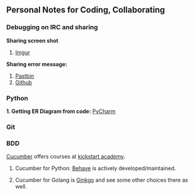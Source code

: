 ## Personal Notes for Coding, Collaborating

### Debugging on IRC and sharing

**Sharing screen shot**
1. [Imgur](http://imgur.com/M7EKuN6)

**Sharing error message:**
1. [Pastbin](http://pastebin.com/)
2. [Github](https://gist.github.com)

### Python

**1. Getting ER Diagram from code:** [PyCharm](http://imgur.com/M7EKuN6)

### Git

### BDD

[Cucumber](https://cucumber.io/) offers courses at [kickstart academy](http://kickstartacademy.io/).

1. Cucumber for Python: [Behave](http://pythonhosted.org/behave/) is actively developed/maintained.

2. Cucumber for Golang is [Ginkgo](https://github.com/onsi/ginkgo) and see some other choices there as well.

